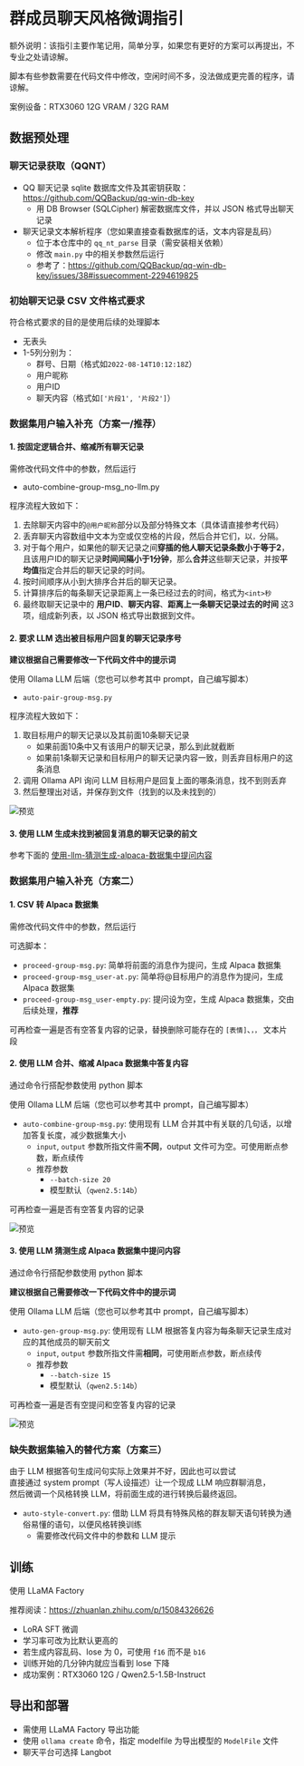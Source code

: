 # 群成员聊天风格微调指引

额外说明：该指引主要作笔记用，简单分享，如果您有更好的方案可以再提出，不专业之处请谅解。

脚本有些参数需要在代码文件中修改，空闲时间不多，没法做成更完善的程序，请谅解。

案例设备：RTX3060 12G VRAM / 32G RAM

## 数据预处理

### 聊天记录获取（QQNT）

- QQ 聊天记录 sqlite 数据库文件及其密钥获取：https://github.com/QQBackup/qq-win-db-key
  - 用 DB Browser (SQLCipher) 解密数据库文件，并以 JSON 格式导出聊天记录
- 聊天记录文本解析程序（您如果直接查看数据库的话，文本内容是乱码）
  - 位于本仓库中的 `qq_nt_parse` 目录（需安装相关依赖）
  - 修改 `main.py` 中的相关参数然后运行
  - 参考了：https://github.com/QQBackup/qq-win-db-key/issues/38#issuecomment-2294619825

### 初始聊天记录 CSV 文件格式要求

符合格式要求的目的是使用后续的处理脚本

- 无表头
- 1-5列分别为：
  - 群号、日期（格式如`2022-08-14T10:12:18Z`）
  - 用户昵称
  - 用户ID
  - 聊天内容（格式如`['片段1', '片段2']`）

### 数据集用户输入补充（方案一/推荐）

#### 1. 按固定逻辑合并、缩减所有聊天记录

需修改代码文件中的参数，然后运行

- auto-combine-group-msg_no-llm.py

程序流程大致如下：
1. 去除聊天内容中的`@用户昵称`部分以及部分特殊文本（具体请直接参考代码）
2. 丢弃聊天内容数组中文本为空或仅空格的片段，然后合并它们，以`，`分隔。
3. 对于每个用户，如果他的聊天记录之间**穿插的他人聊天记录条数小于等于2**，且该用户ID的聊天记录**时间间隔小于1分钟**，那么**合并**这些聊天记录，并按**平均值**指定合并后的聊天记录的时间。
4. 按时间顺序从小到大排序合并后的聊天记录。
5. 计算排序后的每条聊天记录距离上一条已经过去的时间，格式为`<int>秒 `
6. 最终取聊天记录中的 **用户ID**、**聊天内容**、**距离上一条聊天记录过去的时间** 这3项，组成新列表，以 JSON 格式导出数据到文件。

#### 2. 要求 LLM 选出被目标用户回复的聊天记录序号

**建议根据自己需要修改一下代码文件中的提示词**

使用 Ollama LLM 后端（您也可以参考其中 prompt，自己编写脚本）

- `auto-pair-group-msg.py`

程序流程大致如下：
1. 取目标用户的聊天记录以及其前面10条聊天记录
   - 如果前面10条中又有该用户的聊天记录，那么到此就截断
   - 如果前1条聊天记录和目标用户的聊天记录内容一致，则丢弃目标用户的这条消息
2. 调用 Ollama API 询问 LLM 目标用户是回复上面的哪条消息，找不到则丢弃
3. 然后整理出对话，并保存到文件（找到的以及未找到的）

![预览](imgs/auto-combine-no-llm.png)

#### 3. 使用 LLM 生成未找到被回复消息的聊天记录的前文

参考下面的 [使用-llm-猜测生成-alpaca-数据集中提问内容](#3-使用-llm-猜测生成-alpaca-数据集中提问内容)

### 数据集用户输入补充（方案二）

#### 1. CSV 转 Alpaca 数据集

需修改代码文件中的参数，然后运行

可选脚本：
- `proceed-group-msg.py`: 简单将前面的消息作为提问，生成 Alpaca 数据集
- `proceed-group-msg_user-at.py`: 简单将@目标用户的消息作为提问，生成 Alpaca 数据集
- `proceed-group-msg_user-empty.py`: 提问设为空，生成 Alpaca 数据集，交由后续处理，**推荐**

可再检查一遍是否有空答复内容的记录，替换删除可能存在的 `[表情]`、`，，` 文本片段

#### 2. 使用 LLM 合并、缩减 Alpaca 数据集中答复内容

通过命令行搭配参数使用 python 脚本

使用 Ollama LLM 后端（您也可以参考其中 prompt，自己编写脚本）

- `auto-combine-group-msg.py`: 使用现有 LLM 合并其中有关联的几句话，以增加答复长度，减少数据集大小
  - `input`, `output` 参数所指文件需**不同**，output 文件可为空。可使用断点参数，断点续传
  - 推荐参数
    - `--batch-size 20`
    - 模型默认（`qwen2.5:14b`）

可再检查一遍是否有空答复内容的记录

![预览](imgs/auto-combine.png)

#### 3. 使用 LLM 猜测生成 Alpaca 数据集中提问内容

通过命令行搭配参数使用 python 脚本

**建议根据自己需要修改一下代码文件中的提示词**

使用 Ollama LLM 后端（您也可以参考其中 prompt，自己编写脚本）

- `auto-gen-group-msg.py`: 使用现有 LLM 根据答复内容为每条聊天记录生成对应的其他成员的聊天前文
  - `input`, `output` 参数所指文件需**相同**，可使用断点参数，断点续传
  - 推荐参数
    - `--batch-size 15`
    - 模型默认（`qwen2.5:14b`）

可再检查一遍是否有空提问和空答复内容的记录

![预览](imgs/auto-gen.png)

### 缺失数据集输入的替代方案（方案三）

由于 LLM 根据答句生成问句实际上效果并不好，因此也可以尝试 \
直接通过 system prompt（写人设描述）让一个现成 LLM 响应群聊消息，\
然后微调一个风格转换 LLM，将前面生成的进行转换后最终返回。

- `auto-style-convert.py`: 借助 LLM 将具有特殊风格的群友聊天语句转换为通俗易懂的语句，以便风格转换训练
  - 需要修改代码文件中的参数和 LLM 提示

## 训练

使用 LLaMA Factory

推荐阅读：https://zhuanlan.zhihu.com/p/15084326626

- LoRA SFT 微调
- 学习率可改为比默认更高的
- 若生成内容乱码、lose 为 0，可使用 `f16` 而不是 `b16`
- 训练开始的几分钟内就应当看到 lose 下降
- 成功案例：RTX3060 12G / Qwen2.5-1.5B-Instruct

## 导出和部署

- 需使用 LLaMA Factory 导出功能
- 使用 `ollama create` 命令，指定 modelfile 为导出模型的 `ModelFile` 文件
- 聊天平台可选择 Langbot